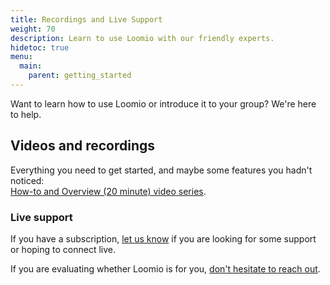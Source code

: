 ```yaml
---
title: Recordings and Live Support
weight: 70
description: Learn to use Loomio with our friendly experts.
hidetoc: true
menu:
  main:
    parent: getting_started
---
```


Want to learn how to use Loomio or introduce it to your group? We're here to help.

## Videos and recordings

Everything you need to get started, and maybe some features you hadn't noticed:<br> [How-to and Overview (20 minute) video series](/en/overview-and-how-tos).

### Live support

If you have a subscription, [let us know](https://loomio.org/contact/?utm_campaign=webi-trainings-help&utm_term=help) if you are looking for some support or hoping to connect live.

If you are evaluating whether Loomio is for you, [don't hesitate to reach out](https://loomio.org/contact/?utm_campaign=webi-trainings-help&utm_term=help).
